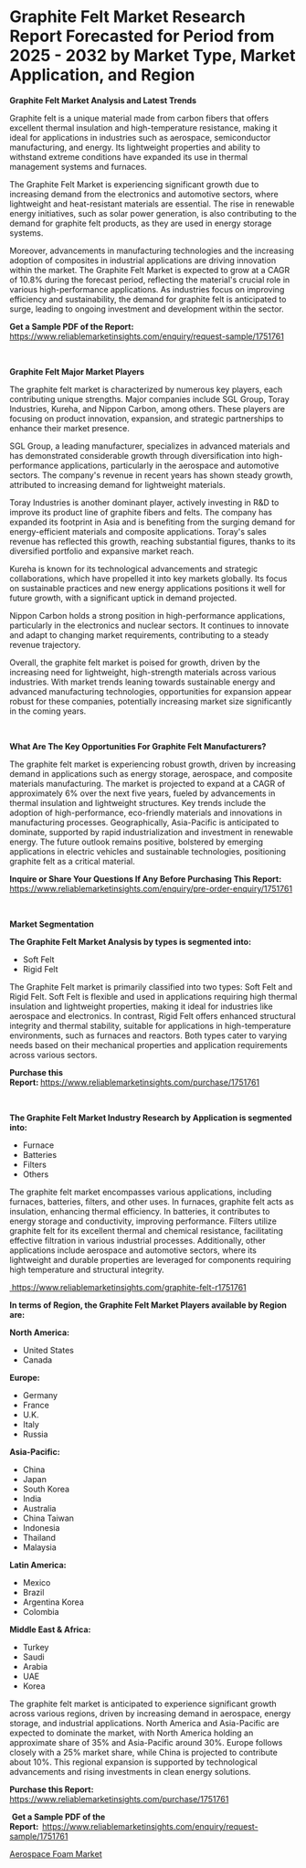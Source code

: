 <p><h1>Graphite Felt Market Research Report Forecasted for Period from 2025 -  2032 by Market Type, Market Application, and Region</h1></p><p><strong>Graphite Felt Market Analysis and Latest Trends</strong></p>
<p><p>Graphite felt is a unique material made from carbon fibers that offers excellent thermal insulation and high-temperature resistance, making it ideal for applications in industries such as aerospace, semiconductor manufacturing, and energy. Its lightweight properties and ability to withstand extreme conditions have expanded its use in thermal management systems and furnaces.</p><p>The Graphite Felt Market is experiencing significant growth due to increasing demand from the electronics and automotive sectors, where lightweight and heat-resistant materials are essential. The rise in renewable energy initiatives, such as solar power generation, is also contributing to the demand for graphite felt products, as they are used in energy storage systems. </p><p>Moreover, advancements in manufacturing technologies and the increasing adoption of composites in industrial applications are driving innovation within the market. The Graphite Felt Market is expected to grow at a CAGR of 10.8% during the forecast period, reflecting the material's crucial role in various high-performance applications. As industries focus on improving efficiency and sustainability, the demand for graphite felt is anticipated to surge, leading to ongoing investment and development within the sector.</p></p>
<p><strong>Get a Sample PDF of the Report:&nbsp;</strong> <a href="https://www.reliablemarketinsights.com/enquiry/request-sample/1751761?utm_campaign=2538&utm_medium=2&utm_source=Github&utm_content=ia&utm_term=01042025&utm_id=graphite-felt">https://www.reliablemarketinsights.com/enquiry/request-sample/1751761</a></p>
<p>&nbsp;</p>
<p><strong>Graphite Felt Major Market Players</strong></p>
<p><p>The graphite felt market is characterized by numerous key players, each contributing unique strengths. Major companies include SGL Group, Toray Industries, Kureha, and Nippon Carbon, among others. These players are focusing on product innovation, expansion, and strategic partnerships to enhance their market presence.</p><p>SGL Group, a leading manufacturer, specializes in advanced materials and has demonstrated considerable growth through diversification into high-performance applications, particularly in the aerospace and automotive sectors. The company's revenue in recent years has shown steady growth, attributed to increasing demand for lightweight materials.</p><p>Toray Industries is another dominant player, actively investing in R&D to improve its product line of graphite fibers and felts. The company has expanded its footprint in Asia and is benefiting from the surging demand for energy-efficient materials and composite applications. Toray's sales revenue has reflected this growth, reaching substantial figures, thanks to its diversified portfolio and expansive market reach.</p><p>Kureha is known for its technological advancements and strategic collaborations, which have propelled it into key markets globally. Its focus on sustainable practices and new energy applications positions it well for future growth, with a significant uptick in demand projected.</p><p>Nippon Carbon holds a strong position in high-performance applications, particularly in the electronics and nuclear sectors. It continues to innovate and adapt to changing market requirements, contributing to a steady revenue trajectory.</p><p>Overall, the graphite felt market is poised for growth, driven by the increasing need for lightweight, high-strength materials across various industries. With market trends leaning towards sustainable energy and advanced manufacturing technologies, opportunities for expansion appear robust for these companies, potentially increasing market size significantly in the coming years.</p></p>
<p>&nbsp;</p>
<p><strong>What Are The Key Opportunities For Graphite Felt Manufacturers?</strong></p>
<p><p>The graphite felt market is experiencing robust growth, driven by increasing demand in applications such as energy storage, aerospace, and composite materials manufacturing. The market is projected to expand at a CAGR of approximately 6% over the next five years, fueled by advancements in thermal insulation and lightweight structures. Key trends include the adoption of high-performance, eco-friendly materials and innovations in manufacturing processes. Geographically, Asia-Pacific is anticipated to dominate, supported by rapid industrialization and investment in renewable energy. The future outlook remains positive, bolstered by emerging applications in electric vehicles and sustainable technologies, positioning graphite felt as a critical material.</p></p>
<p><strong>Inquire or Share Your Questions If Any Before Purchasing This Report:</strong> <a href="https://www.reliablemarketinsights.com/enquiry/pre-order-enquiry/1751761?utm_campaign=2538&utm_medium=2&utm_source=Github&utm_content=ia&utm_term=01042025&utm_id=graphite-felt">https://www.reliablemarketinsights.com/enquiry/pre-order-enquiry/1751761</a></p>
<p>&nbsp;</p>
<p><strong>Market Segmentation</strong></p>
<p><strong>The Graphite Felt Market Analysis by types is segmented into:</strong></p>
<p><ul><li>Soft Felt</li><li>Rigid Felt</li></ul></p>
<p><p>The Graphite Felt market is primarily classified into two types: Soft Felt and Rigid Felt. Soft Felt is flexible and used in applications requiring high thermal insulation and lightweight properties, making it ideal for industries like aerospace and electronics. In contrast, Rigid Felt offers enhanced structural integrity and thermal stability, suitable for applications in high-temperature environments, such as furnaces and reactors. Both types cater to varying needs based on their mechanical properties and application requirements across various sectors.</p></p>
<p><strong>Purchase this Report:&nbsp;</strong><a href="https://www.reliablemarketinsights.com/purchase/1751761?utm_campaign=2538&utm_medium=2&utm_source=Github&utm_content=ia&utm_term=01042025&utm_id=graphite-felt">https://www.reliablemarketinsights.com/purchase/1751761</a></p>
<p>&nbsp;</p>
<p><strong>The Graphite Felt Market Industry Research by Application is segmented into:</strong></p>
<p><ul><li>Furnace</li><li>Batteries</li><li>Filters</li><li>Others</li></ul></p>
<p><p>The graphite felt market encompasses various applications, including furnaces, batteries, filters, and other uses. In furnaces, graphite felt acts as insulation, enhancing thermal efficiency. In batteries, it contributes to energy storage and conductivity, improving performance. Filters utilize graphite felt for its excellent thermal and chemical resistance, facilitating effective filtration in various industrial processes. Additionally, other applications include aerospace and automotive sectors, where its lightweight and durable properties are leveraged for components requiring high temperature and structural integrity.</p></p>
<p><a href="https://www.reliablemarketinsights.com/graphite-felt-r1751761?utm_campaign=2538&utm_medium=2&utm_source=Github&utm_content=ia&utm_term=01042025&utm_id=graphite-felt">&nbsp;https://www.reliablemarketinsights.com/graphite-felt-r1751761</a></p>
<p><strong>In terms of Region, the Graphite Felt Market Players available by Region are:</strong></p>
<p>
    <p> <strong> North America: </strong>
        <ul>
            <li>United States</li>
            <li>Canada</li>
        </ul>
        </p> 
    <p> <strong> Europe: </strong>
        <ul>
            <li>Germany</li>
            <li>France</li>
            <li>U.K.</li>
            <li>Italy</li>
            <li>Russia</li>
        </ul>
        </p> 
    <p> <strong> Asia-Pacific: </strong>
        <ul>
            <li>China</li>
            <li>Japan</li>
            <li>South Korea</li>
            <li>India</li>
            <li>Australia</li>
            <li>China Taiwan</li>
            <li>Indonesia</li>
            <li>Thailand</li>
            <li>Malaysia</li>
        </ul>
        </p> 
    <p> <strong> Latin America: </strong>
        <ul>
            <li>Mexico</li>
            <li>Brazil</li>
            <li>Argentina Korea</li>
            <li>Colombia</li>
        </ul>
        </p> 
    <p> <strong> Middle East & Africa: </strong>
        <ul>
            <li>Turkey</li>
            <li>Saudi</li>
            <li>Arabia</li>
            <li>UAE</li>
            <li>Korea</li>
        </ul>
    </p>
    </p>
<p><p>The graphite felt market is anticipated to experience significant growth across various regions, driven by increasing demand in aerospace, energy storage, and industrial applications. North America and Asia-Pacific are expected to dominate the market, with North America holding an approximate share of 35% and Asia-Pacific around 30%. Europe follows closely with a 25% market share, while China is projected to contribute about 10%. This regional expansion is supported by technological advancements and rising investments in clean energy solutions.</p></p>
<p><strong>Purchase this Report: </strong><a href="https://www.reliablemarketinsights.com/purchase/1751761?utm_campaign=2538&utm_medium=2&utm_source=Github&utm_content=ia&utm_term=01042025&utm_id=graphite-felt">https://www.reliablemarketinsights.com/purchase/1751761</a></p>
<p>&nbsp;<strong>Get a Sample PDF of the Report:&nbsp;&nbsp;</strong><a href="https://www.reliablemarketinsights.com/enquiry/request-sample/1751761?utm_campaign=2538&utm_medium=2&utm_source=Github&utm_content=ia&utm_term=01042025&utm_id=graphite-felt">https://www.reliablemarketinsights.com/enquiry/request-sample/1751761</a></p>
<p><strong></strong></p>
<p><p><a href="https://github.com/barnickclara79/Market-Research-Report-List-1/blob/main/aerospace-foam-market.md?utm_campaign=2538&utm_medium=2&utm_source=Github&utm_content=ia&utm_term=01042025&utm_id=graphite-felt">Aerospace Foam Market</a></p></p>
